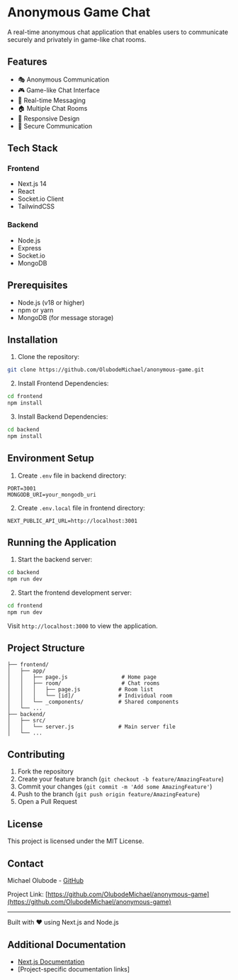 # Anonymous Game Chat

A real-time anonymous chat application that enables users to communicate securely and privately in game-like chat rooms.

## Features

- 🎭 Anonymous Communication
- 🎮 Game-like Chat Interface
- 🚀 Real-time Messaging
- 🏠 Multiple Chat Rooms
- 📱 Responsive Design
- 🔐 Secure Communication

## Tech Stack

### Frontend

- Next.js 14
- React
- Socket.io Client
- TailwindCSS

### Backend

- Node.js
- Express
- Socket.io
- MongoDB

## Prerequisites

- Node.js (v18 or higher)
- npm or yarn
- MongoDB (for message storage)

## Installation

1. Clone the repository:

```bash
git clone https://github.com/OlubodeMichael/anonymous-game.git
```

2. Install Frontend Dependencies:

```bash
cd frontend
npm install
```

3. Install Backend Dependencies:

```bash
cd backend
npm install
```

## Environment Setup

1. Create `.env` file in backend directory:

```env
PORT=3001
MONGODB_URI=your_mongodb_uri
```

2. Create `.env.local` file in frontend directory:

```env
NEXT_PUBLIC_API_URL=http://localhost:3001
```

## Running the Application

1. Start the backend server:

```bash
cd backend
npm run dev
```

2. Start the frontend development server:

```bash
cd frontend
npm run dev
```

Visit `http://localhost:3000` to view the application.

## Project Structure

```
├── frontend/
│   ├── app/
│   │   ├── page.js                 # Home page
│   │   ├── room/                   # Chat rooms
│   │   │   ├── page.js            # Room list
│   │   │   └── [id]/              # Individual room
│   │   └── _components/           # Shared components
│   └── ...
├── backend/
│   ├── src/
│   │   └── server.js              # Main server file
│   └── ...
```

## Contributing

1. Fork the repository
2. Create your feature branch (`git checkout -b feature/AmazingFeature`)
3. Commit your changes (`git commit -m 'Add some AmazingFeature'`)
4. Push to the branch (`git push origin feature/AmazingFeature`)
5. Open a Pull Request

## License

This project is licensed under the MIT License.

## Contact

Michael Olubode - [GitHub](https://github.com/OlubodeMichael)

Project Link: [https://github.com/OlubodeMichael/anonymous-game](https://github.com/OlubodeMichael/anonymous-game)

---

Built with ❤️ using Next.js and Node.js

## Additional Documentation

- [Next.js Documentation](https://nextjs.org/docs)
- [Project-specific documentation links]
